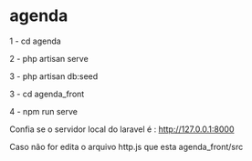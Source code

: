 # agenda

1 - cd agenda 

2 - php artisan serve

3 - php artisan db:seed

3 - cd agenda_front

4 - npm run serve

Confia se o servidor local do laravel é : http://127.0.0.1:8000 

Caso não for edita o arquivo http.js que esta agenda_front/src
